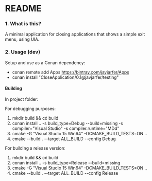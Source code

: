 # README

### 1. What is this?

A minimal application for closing applications that shows a simple exit menu, using
UIA.

### 2. Usage (dev)

Setup and use as a Conan dependency:

* conan remote add Apps https://bintray.com/javjarfer/Apps
* conan install "CloseApplication/0.1@javjarfer/testing"

#### Building

In project folder:

For debugging purposes:

1. mkdir build && cd build
2. conan install .. -s build_type=Debug  --build=missing -s compiler="Visual Studio" -s compiler.runtime="MDd"
3. cmake -G "Visual Studio 15 Win64" -DCMAKE_BUILD_TESTS=ON ..
4. cmake --build . --target ALL_BUILD --config Debug

For building a release version:

1. mkdir build && cd build
2. conan install .. -s build_type=Release  --build=missing
3. cmake -G "Visual Studio 15 Win64" -DCMAKE_BUILD_TESTS=ON ..
4. cmake --build . --target ALL_BUILD --config Release

